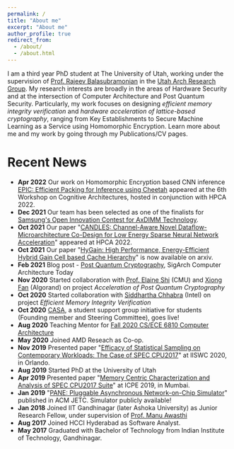 ```yaml
---
permalink: /
title: "About me"
excerpt: "About me"
author_profile: true
redirect_from: 
  - /about/
  - /about.html
---
```


I am a third year PhD student at The University of Utah, working under the supervision of [Prof. Rajeev Balasubramonian](https://www.cs.utah.edu/~rajeev/) in the [Utah Arch Research Group](https://arch.cs.utah.edu/). My research interests are broadly in the areas of Hardware Security and at the intersection of Computer Architecture and Post Quantum Security. Particularly, my work focuses on designing *efficient memory integrity verification* and *hardware acceleration of lattice-based cryptography*, ranging from Key Establishments to Secure Machine Learning as a Service using Homomorphic Encryption. Learn more about me and my work by going through my Publications/CV pages.

Recent News
======
- **Apr 2022** Our work on Homomorphic Encryption based CNN inference [EPIC: Efficient Packing for Inference using Cheetah](https://cogarchworkshop.org/assets/pdfs/3.pdf) appeared at the 6th Workshop on Cognitive Architectures, hosted in conjunction with HPCA 2022.
- **Dec 2021** Our team has been selected as one of the finalists for [Samsung's Open Innovation Contest for AxDIMM Technology](https://www.samsung.com/semiconductor/newsroom/events/open-innovation-contest/#finalists).
- **Oct 2021** Our paper "[CANDLES: Channel-Aware Novel Dataflow-Microarchitecture Co-Design for Low Energy Sparse Neural Network Acceleration](https://sarabjeetsingh007.github.io/files/icpe19.pdf)" appeared at HPCA 2022.
- **Oct 2021** Our paper "[HyGain: High Performance, Energy-Efficient Hybrid Gain Cell based Cache Hierarchy](https://arxiv.org/abs/2110.01208)" is now available on arxiv.
- **Feb 2021** Blog post - [Post Quantum Cryptography](https://www.sigarch.org/post-quantum-cryptography/), SigArch Computer Architecture Today
- **Nov 2020** Started collaboration with [Prof. Elaine Shi](http://elaineshi.com/) \(CMU\) and [Xiong Fan](https://leofanxiong.github.io/) \(Algorand\) on project *Acceleration of Post Quantum Cryptography*
- **Oct 2020** Started collaboration with [Siddhartha Chhabra](https://www.linkedin.com/in/siddhartha-chhabra-a513a94/) \(Intel\) on project *Efficient Memory Integrity Verification*
- **Oct 2020** [CASA](https://www.sigarch.org/casa/), a student support group initiative for students (Founding member and Steering Committee), goes live!
- **Aug 2020** Teaching Mentor for [Fall 2020 CS/ECE 6810 Computer Architecture](https://www.cs.utah.edu/~rajeev/cs6810/) 
- **May 2020** Joined AMD Reseach as Co-op.
- **Nov 2019** Presented paper "[Efficacy of Statistical Sampling on Contemporary Workloads: The Case of SPEC CPU2017](https://sarabjeetsingh007.github.io/files/iiswc19.pdf)" at IISWC 2020, in Orlando.
- **Aug 2019** Started PhD at the University of Utah
- **Apr 2019** Presented paper "[Memory Centric Characterization and Analysis of SPEC CPU2017 Suite](https://sarabjeetsingh007.github.io/files/icpe19.pdf)" at ICPE 2019, in Mumbai. 
- **Jan 2019** "[PANE: Pluggable Asynchronous Network-on-Chip Simulator](https://sarabjeetsingh007.github.io/files/jetc19.pdf)" published in ACM JETC. Simulator publicly available!
- **Jan 2018** Joined IIT Gandhinagar (later Ashoka University) as Junior Research Fellow, under supervision of [Prof. Manu Awasthi](https://manuawasthi.in/)
- **Aug 2017** Joined HCCI Hyderabad as Software Analyst.
- **May 2017** Graduated with Bachelor of Technology from Indian Institute of Technology, Gandhinagar.
